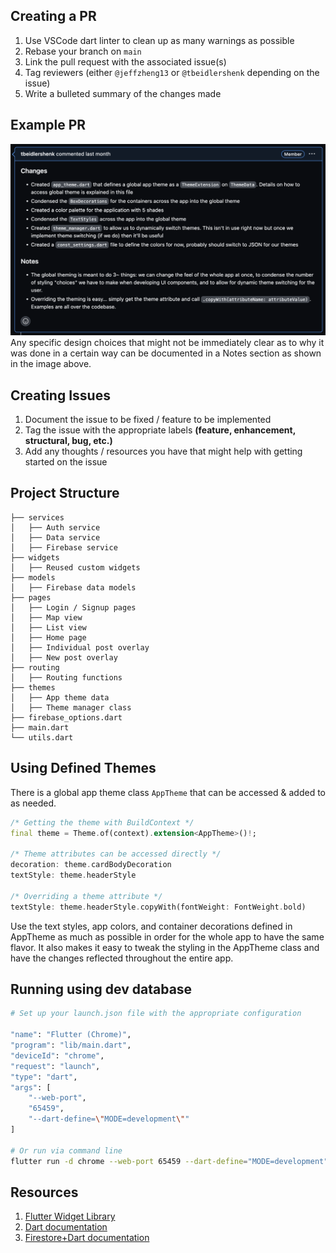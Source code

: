 ## Creating a PR
1. Use VSCode dart linter to clean up as many warnings as possible
2. Rebase your branch on ```main```
3. Link the pull request with the associated issue(s)
4. Tag reviewers (either ```@jeffzheng13``` or ```@tbeidlershenk``` depending on the issue)
5. Write a bulleted summary of the changes made

## Example PR
![Alt text](example-PR.png)
Any specific design choices that might not be immediately clear as to why it was done in a certain way can be documented in a Notes section as shown in the image above.

## Creating Issues
1. Document the issue to be fixed / feature to be implemented
2. Tag the issue with the appropriate labels **(feature, enhancement, structural, bug, etc.)**
3. Add any thoughts / resources you have that might help with getting started on the issue

## Project Structure
```
├── services
│   ├── Auth service
│   ├── Data service
│   ├── Firebase service
├── widgets
│   ├── Reused custom widgets
├── models
│   ├── Firebase data models
├── pages
│   ├── Login / Signup pages
│   ├── Map view
│   ├── List view
│   ├── Home page
│   ├── Individual post overlay
│   ├── New post overlay
├── routing
│   ├── Routing functions
├── themes 
│   ├── App theme data
│   ├── Theme manager class
├── firebase_options.dart
├── main.dart
└── utils.dart
```

## Using Defined Themes
There is a global app theme class ```AppTheme``` that can be accessed & added to as needed.
```Dart
/* Getting the theme with BuildContext */
final theme = Theme.of(context).extension<AppTheme>()!;

/* Theme attributes can be accessed directly */
decoration: theme.cardBodyDecoration
textStyle: theme.headerStyle

/* Overriding a theme attribute */
textStyle: theme.headerStyle.copyWith(fontWeight: FontWeight.bold)
```
Use the text styles, app colors, and container decorations defined in AppTheme as much as possible in order for the whole app to have the same flavor. It also makes it easy to tweak the styling in the AppTheme class and have the changes reflected throughout the entire app.

## Running using dev database
```Bash
# Set up your launch.json file with the appropriate configuration

"name": "Flutter (Chrome)",
"program": "lib/main.dart",
"deviceId": "chrome",
"request": "launch",
"type": "dart",
"args": [
    "--web-port",
    "65459",
    "--dart-define=\"MODE=development\""
]

# Or run via command line
flutter run -d chrome --web-port 65459 --dart-define="MODE=development"
```

## Resources
1. [Flutter Widget Library](https://docs.flutter.dev/ui/widgets)
2. [Dart documentation](https://dart.dev/guides)
3. [Firestore+Dart documentation](https://firebase.flutter.dev/docs/firestore/usage/)

